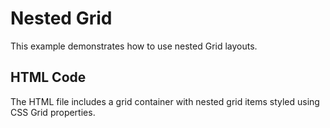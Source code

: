 # Nested Grid

This example demonstrates how to use nested Grid layouts.

## HTML Code
The HTML file includes a grid container with nested grid items styled using CSS Grid properties.